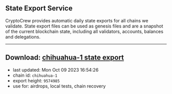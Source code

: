 ## State Export Service
CryptoCrew provides automatic daily state exports for all chains we validate. State export files can be used as genesis files and are a snapshot of the current blockchain state, including all validators, accounts, balances and delegations.

---
**Download: [chihuahua-1 state export](https://dl.ccvalidators.com/SERVICE/chihuahua/chihuahua-1_export_9574985.json)**
---

- last updated: Mon Oct 09 2023 16:54:26
- chain id: `chihuahua-1`
- export height: `9574985`
- use for: airdrops, local tests, chain recovery
